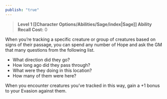 ```yaml
---
publish: "true"
---
```

> **Level 1 [[Character Options/Abilities/Sage/index|Sage]] Ability**
> **Recall Cost:** 0

When you’re tracking a specific creature or group of creatures based on signs of their passage, you can spend any number of Hope and ask the GM that many questions from the following list.

- What direction did they go?
- How long ago did they pass through?
- What were they doing in this location?
- How many of them were here?

When you encounter creatures you’ve tracked in this way, gain a +1 bonus to your Evasion against them.
